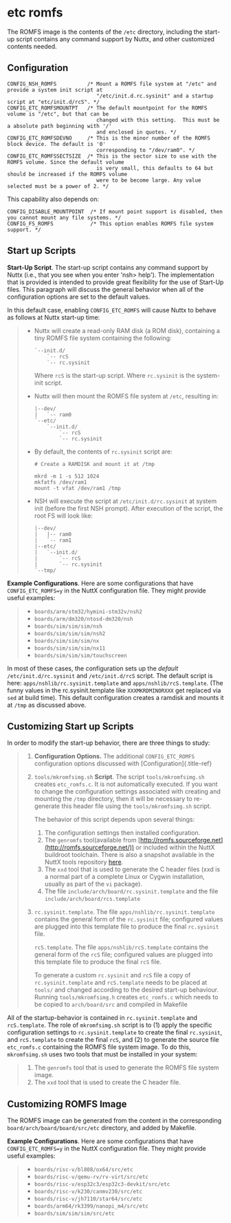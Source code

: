 etc romfs
=========

The ROMFS image is the contents of the `/etc` directory, including the
start-up script contains any command support by Nuttx, and other
customized contents needed.

Configuration
-------------

``` {.console}
CONFIG_NSH_ROMFS          /* Mount a ROMFS file system at "/etc" and provide a system init script at
                             "/etc/init.d.rc.sysinit" and a startup script at "etc/init.d/rcS". */
CONFIG_ETC_ROMFSMOUNTPT   /* The default mountpoint for the ROMFS volume is "/etc", but that can be
                             changed with this setting.  This must be a absolute path beginning with '/'
                             and enclosed in quotes. */
CONFIG_ETC_ROMFSDEVNO     /* This is the minor number of the ROMFS block device. The default is '0'
                             corresponding to "/dev/ram0". */
CONFIG_ETC_ROMFSSECTSIZE  /* This is the sector size to use with the ROMFS volume. Since the default volume
                             is very small, this defaults to 64 but should be increased if the ROMFS volume
                             were to be become large. Any value selected must be a power of 2. */
```

This capability also depends on:

``` {.console}
CONFIG_DISABLE_MOUNTPOINT  /* If mount point support is disabled, then you cannot mount any file systems. */
CONFIG_FS_ROMFS            /* This option enables ROMFS file system support. */
```

Start up Scripts
----------------

**Start-Up Script**. The start-up script contains any command support by
Nuttx (i.e., that you see when you enter \'nsh\> help\'). The
implementation that is provided is intended to provide great flexibility
for the use of Start-Up files. This paragraph will discuss the general
behavior when all of the configuration options are set to the default
values.

In this default case, enabling `CONFIG_ETC_ROMFS` will cause Nuttx to
behave as follows at Nuttx start-up time:

> -   Nuttx will create a read-only RAM disk (a ROM disk), containing a
>     tiny ROMFS file system containing the following:
>
>         `--init.d/
>             `-- rcS
>             `-- rc.sysinit
>
>     Where `rcS` is the start-up script. Where `rc.sysinit` is the
>     system-init script.
>
> -   Nuttx will then mount the ROMFS file system at `/etc`, resulting
>     in:
>
>         |--dev/
>         |   `-- ram0
>         `--etc/
>             `--init.d/
>                 `-- rcS
>                 `-- rc.sysinit
>
> -   By default, the contents of `rc.sysinit` script are:
>
>         # Create a RAMDISK and mount it at /tmp
>
>         mkrd -m 1 -s 512 1024
>         mkfatfs /dev/ram1
>         mount -t vfat /dev/ram1 /tmp
>
> -   NSH will execute the script at `/etc/init.d/rc.sysinit` at system
>     init (before the first NSH prompt). After execution of the script,
>     the root FS will look like:
>
>         |--dev/
>         |   |-- ram0
>         |   `-- ram1
>         |--etc/
>         |   `--init.d/
>         |       `-- rcS
>         |       `-- rc.sysinit
>         `--tmp/

**Example Configurations**. Here are some configurations that have
`CONFIG_ETC_ROMFS=y` in the NuttX configuration file. They might provide
useful examples:

> -   `boards/arm/stm32/hymini-stm32v/nsh2`
> -   `boards/arm/dm320/ntosd-dm320/nsh`
> -   `boards/sim/sim/sim/nsh`
> -   `boards/sim/sim/sim/nsh2`
> -   `boards/sim/sim/sim/nx`
> -   `boards/sim/sim/sim/nx11`
> -   `boards/sim/sim/sim/touchscreen`

In most of these cases, the configuration sets up the *default*
`/etc/init.d/rc.sysinit` and `/etc/init.d/rcS` script. The default
script is here: `apps/nshlib/rc.sysinit.template` and
`apps/nshlib/rcS.template`. (The funny values in the rc.sysinit.template
like `XXXMKRDMINORXXX` get replaced via `sed` at build time). This
default configuration creates a ramdisk and mounts it at `/tmp` as
discussed above.

Customizing Start up Scripts
----------------------------

In order to modify the start-up behavior, there are three things to
study:

> 1.  **Configuration Options.** The additional `CONFIG_ETC_ROMFS`
>     configuration options discussed with [Configuration]{.title-ref}
>
> 2.  `tools/mkromfsimg.sh` **Script**. The script `tools/mkromfsimg.sh`
>     creates `etc_romfs.c`. It is not automatically executed. If you
>     want to change the configuration settings associated with creating
>     and mounting the `/tmp` directory, then it will be necessary to
>     re-generate this header file using the `tools/mkromfsimg.sh`
>     script.
>
>     The behavior of this script depends upon several things:
>
>     1.  The configuration settings then installed configuration.
>     2.  The `genromfs` tool(available from
>         [http://romfs.sourceforge.net](http://romfs.sourceforge.net/))
>         or included within the NuttX buildroot toolchain. There is
>         also a snapshot available in the NuttX tools repository
>         [here](https://bitbucket.org/nuttx/tools/src/master/genromfs-0.5.2.tar.gz).
>     3.  The `xxd` tool that is used to generate the C header files
>         (xxd is a normal part of a complete Linux or Cygwin
>         installation, usually as part of the `vi` package).
>     4.  The file `include/arch/board/rc.sysinit.template` and the file
>         `include/arch/board/rcs.template`
>
> 3.  `rc.sysinit.template`. The file `apps/nshlib/rc.sysinit.template`
>     contains the general form of the `rc.sysinit` file; configured
>     values are plugged into this template file to produce the final
>     `rc.sysinit` file.
>
>     `rcS.template`. The file `apps/nshlib/rcS.template` contains the
>     general form of the `rcS` file; configured values are plugged into
>     this template file to produce the final `rcS` file.
>
>     To generate a custom `rc.sysinit` and `rcS` file a copy of
>     `rc.sysinit.template` and `rcS.template` needs to be placed at
>     `tools/` and changed according to the desired start-up behaviour.
>     Running `tools/mkromfsimg.h` creates `etc_romfs.c` which needs to
>     be copied to `arch/board/src` and compiled in Makefile

All of the startup-behavior is contained in `rc.sysinit.template` and
`rcS.template`. The role of `mkromfsimg.sh` script is to (1) apply the
specific configuration settings to `rc.sysinit.template` to create the
final `rc.sysinit`, and `rcS.template` to create the final `rcS`, and
(2) to generate the source file `etc_romfs.c` containing the ROMFS file
system image. To do this, `mkromfsimg.sh` uses two tools that must be
installed in your system:

> 1.  The `genromfs` tool that is used to generate the ROMFS file system
>     image.
> 2.  The `xxd` tool that is used to create the C header file.

Customizing ROMFS Image
-----------------------

The ROMFS image can be generated from the content in the corresponding
`board/arch/board/board/src/etc` directory, and added by Makefile.

**Example Configurations**. Here are some configurations that have
`CONFIG_ETC_ROMFS=y` in the NuttX configuration file. They might provide
useful examples:

> -   `boards/risc-v/bl808/ox64/src/etc`
> -   `boards/risc-v/qemu-rv/rv-virt/src/etc`
> -   `boards/risc-v/esp32c3/esp32c3-devkit/src/etc`
> -   `boards/risc-v/k230/canmv230/src/etc`
> -   `boards/risc-v/jh7110/star64/src/etc`
> -   `boards/arm64/rk3399/nanopi_m4/src/etc`
> -   `boards/sim/sim/sim/src/etc`
